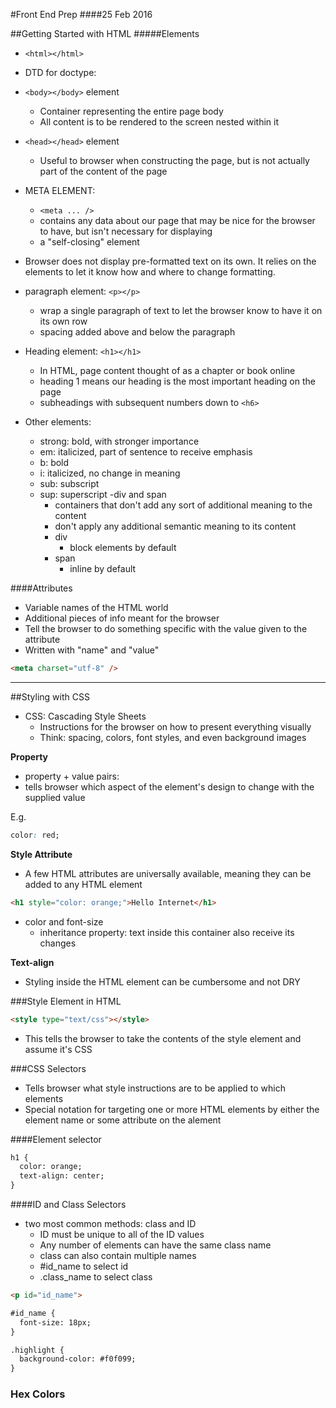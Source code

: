 #Front End Prep
####25 Feb 2016


##Getting Started with HTML
#####Elements
- `<html></html>`
- DTD for doctype: <!doctype html>
- `<body></body>` element
  - Container representing the entire page body
  - All content is to be rendered to the screen nested within it
- `<head></head>` element
  - Useful to browser when constructing the page, but is not actually part of the content of the page
- META ELEMENT:
  - `<meta ... />`
  - contains any data about our page that may be nice for the browser to have, but isn't necessary for displaying
  - a "self-closing" element
- Browser does not display pre-formatted text on its own. It relies on the elements to let it know how and where to change formatting.

- paragraph element: `<p></p>`
  - wrap a single paragraph of text to let the browser know to have it on its own row
  - spacing added above and below the paragraph
- Heading element: `<h1></h1>`
  - In HTML, page content thought of as a chapter or book online
  - heading 1 means our heading is the most important heading on the page
  - subheadings with subsequent numbers down to `<h6>`

- Other elements:
  - strong: bold, with stronger importance
  - em: italicized, part of sentence to receive emphasis
  - b: bold
  - i: italicized, no change in meaning
  - sub: subscript
  - sup: superscript
  -div and span
    - containers that don't add any sort of additional meaning to the content
    - don't apply any additional semantic meaning to its content
    - div
      * block elements by default
    - span
      * inline by default

####Attributes
- Variable names of the HTML world
- Additional pieces of info meant for the browser
- Tell the browser to do something specific with the value given to the attribute
- Written with "name" and "value"

```HTML
<meta charset="utf-8" />
```

---
##Styling with CSS

- CSS: Cascading Style Sheets
  - Instructions for the browser on how to present everything visually
  - Think: spacing, colors, font styles, and even background images

**Property**
- property + value pairs:
- tells browser which aspect of the element's design to change with the supplied value

E.g.

```CSS
color: red;
```

**Style Attribute**

- A few HTML attributes are universally available, meaning they can be added to any HTML element

```HTML
<h1 style="color: orange;">Hello Internet</h1>
```

- color and font-size
  - inheritance property: text inside this container also receive its changes

**Text-align**

- Styling inside the HTML element can be cumbersome and not DRY


###Style Element in HTML

```HTML
<style type="text/css"></style>
```

- This tells the browser to take the contents of the style element and assume it's CSS


###CSS Selectors

- Tells browser what style instructions are to be applied to which elements
- Special notation for targeting one or more HTML elements by either the element name or some attribute on the alement

####Element selector

```HTML
h1 {
  color: orange;
  text-align: center;
}
```

####ID and Class Selectors

- two most common methods: class and ID
  - ID must be unique to all of the ID values
  - Any number of elements can have the same class name
  - class can also contain multiple names
  - #id_name to select id
  - .class_name to select class

```HTML
<p id="id_name">

#id_name {
  font-size: 18px;
}

.highlight {
  background-color: #f0f099;
}
```

### Hex Colors















